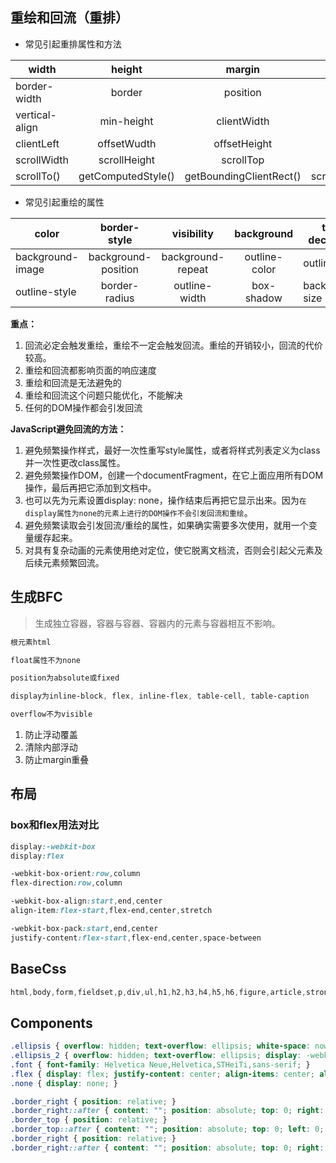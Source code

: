 ## 重绘和回流（重排）

- 常见引起重排属性和方法

width | height  |  margin  |  padding |  display
-----|:-----:|:-----:|:-----:|-----
border-width | border |position |overflow|font-size
vertical-align| min-height | clientWidth|clientHeight|clientTop
clientLeft| offsetWudth |offsetHeight |offsetTop|offsetLeft
scrollWidth| scrollHeight |scrollTop |scrollLeft|scrollIntoView()
scrollTo()| getComputedStyle() |getBoundingClientRect() |scrollIntoViewIfNeeded()|

- 常见引起重绘的属性

color | border-style  |  visibility  |  background |  text-decoration
-----|:-----:|:-----:|:-----:|-----
background-image | background-position |background-repeat |outline-color|outline
outline-style| border-radius | outline-width|box-shadow|background-size

**重点：**

1. 回流必定会触发重绘，重绘不一定会触发回流。重绘的开销较小，回流的代价较高。
2. 重绘和回流都影响页面的响应速度
3. 重绘和回流是无法避免的
4. 重绘和回流这个问题只能优化，不能解决
5. 任何的DOM操作都会引发回流

**JavaScript避免回流的方法：**

1. 避免频繁操作样式，最好一次性重写style属性，或者将样式列表定义为class并一次性更改class属性。
2. 避免频繁操作DOM，创建一个documentFragment，在它上面应用所有DOM操作，最后再把它添加到文档中。
3. 也可以先为元素设置display: none，操作结束后再把它显示出来。因为`在display属性为none的元素上进行的DOM操作不会引发回流和重绘`。
4. 避免频繁读取会引发回流/重绘的属性，如果确实需要多次使用，就用一个变量缓存起来。
5. 对具有复杂动画的元素使用绝对定位，使它脱离文档流，否则会引起父元素及后续元素频繁回流。

## 生成BFC

> 生成独立容器，容器与容器、容器内的元素与容器相互不影响。

```css
根元素html

float属性不为none

position为absolute或fixed

display为inline-block, flex, inline-flex, table-cell, table-caption

overflow不为visible
```

1. 防止浮动覆盖
2. 清除内部浮动
3. 防止margin重叠

## 布局

### box和flex用法对比

```css
display:-webkit-box
display:flex

-webkit-box-orient:row,column
flex-direction:row,column

-webkit-box-align:start,end,center
align-item:flex-start,flex-end,center,stretch

-webkit-box-pack:start,end,center
justify-content:flex-start,flex-end,center,space-between
```

## BaseCss

```css
html,body,form,fieldset,p,div,ul,h1,h2,h3,h4,h5,h6,figure,article,strong,dl,dd{border:0;outline:0;margin:0;padding:0;-webkit-tap-highlight-color:rgba(0,0,0,0);-webkit-text-size-adjust:none}*{-webkit-touch-callout:none;-webkit-user-select:none;margin:0;padding:0;font-family:Arial}input,textarea{-webkit-touch-callout:inherit;-webkit-user-select:text}body,html{width:100%;height:100%}body{background-color:#edf0f5;overflow-x:hidden}ul{list-style:none}a{text-decoration:none!important;outline:0;display:block}a:hover,a:active{outline:0}em,i{font-style:normal}img{border:0 none;vertical-align:middle;width:100%}:focus{outline:0}
```

## Components

```css
.ellipsis { overflow: hidden; text-overflow: ellipsis; white-space: nowrap; }
.ellipsis_2 { overflow: hidden; text-overflow: ellipsis; display: -webkit-box; -webkit-line-clamp: 2; -webkit-box-orient: vertical; }
.font { font-family: Helvetica Neue,Helvetica,STHeiTi,sans-serif; }
.flex { display: flex; justify-content: center; align-items: center; align-content: center; flex-wrap: wrap;}
.none { display: none; }

.border_right { position: relative; }
.border_right::after { content: ""; position: absolute; top: 0; right: 0; bottom: 0; width: 1px; background: #E4E4E4; transform: scaleX(0.5); transform-origin: right top; }
.border_top { position: relative; }
.border_top::after { content: ""; position: absolute; top: 0; left: 0; right: 0; height: 1px; background: #E4E4E4; transform: scaleY(0.5); transform-origin: left top; }
.border_right { position: relative; }
.border_right::after { content: ""; position: absolute; top: 0; right: 0; bottom: 0; width: 1px; background: #E4E4E4; transform: scaleX(0.5); transform-origin: right top; }
```